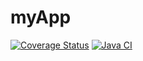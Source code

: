 # myApp

[![Coverage Status](https://coveralls.io/repos/github/ilMagnifico/myApp/badge.svg)](https://coveralls.io/github/ilMagnifico/myApp)
[![Java CI](https://github.com/ilMagnifico/myApp/actions/workflows/maven.yml/badge.svg)](https://github.com/ilMagnifico/myApp/actions/workflows/maven.yml)
